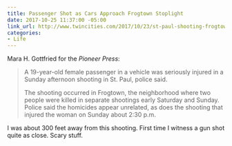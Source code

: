 ```yaml
---
title: Passenger Shot as Cars Approach Frogtown Stoplight
date: 2017-10-25 11:37:00 -05:00
link_url: http://www.twincities.com/2017/10/23/st-paul-shooting-frogtown-woman-teen-injured/
categories:
- Life
---
```


Mara H. Gottfried for the *Pioneer Press*:

> A 19-year-old female passenger in a vehicle was seriously injured in a Sunday afternoon shooting in St. Paul, police said.
>
> The shooting occurred in Frogtown, the neighborhood where two people were killed in separate shootings early Saturday and Sunday. Police said the homicides appear unrelated, as does the shooting that injured the woman on Sunday about 2:30 p.m.

I was about 300 feet away from this shooting. First time I witness a gun shot quite as close. Scary stuff.

